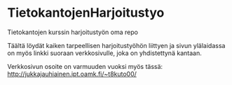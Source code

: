 # TietokantojenHarjoitustyo
Tietokantojen kurssin harjoitustyön oma repo

Täältä löydät kaiken tarpeellisen harjoitustyöhön liittyen ja sivun ylälaidassa on myös linkki suoraan verkkosivulle, joka on yhdistettynä kantaan.

Verkkosivun osoite on varmuuden vuoksi myös tässä: http://jukkajauhiainen.ipt.oamk.fi/~t8kuto00/
